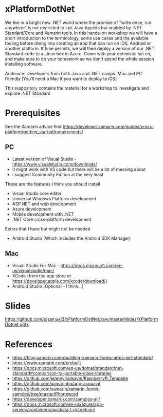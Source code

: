 # xPlatformDotNet

We live in a bright new .NET world where the promise of “write once, run anywhere” is not restricted to just Java Applets but enabled by .NET Standard/Core and Xamarin tools. In this hands-on workshop we will have a short introduction to the terminology, some use cases and the available tooling before diving into creating an app that can run on iOS, Android or another platform. If time permits, we will then deploy a version of our .NET Standard code to a Linux box in Azure.
Come with your optimistic hat on, and make sure to do your homework so we don’t spend the whole session installing software.

Audience: Developers from both Java and .NET camps. Mac and PC friendly (You’ll need a Mac if you want to deploy to iOS)

This respository contains the material for a workshop to investigate and explore .NET Standard

# Prerequisites

See the Xamarin advice first
https://developer.xamarin.com/guides/cross-platform/getting_started/requirements/

## PC

- Latest version of Visual Studio - https://www.visualstudio.com/downloads/
- It might work with VS code but there will be a lot of messing about
- I suggest Community Edition at the very least

These are the features I think you should install

- Visual Studio core editor
- Universal Windows Platform development
- ASP.NET and web development
- Azure development
- Mobile development with .NET
- .NET Core cross-platform development

Extras that I have but might not be needed

- Android Studio (Which includes the Android SDK Manager)

## Mac
- Visual Studio For Mac - https://docs.microsoft.com/en-us/visualstudio/mac/
- XCode (from the app store or https://developer.apple.com/xcode/download/)
- Android Studio [Optional - I think...]

# Slides
https://github.com/pjsamuel3/xPlatformDotNet/raw/master/slides/XPlatformDotnet.pptx

# References
- https://blog.xamarin.com/building-xamarin-forms-apps-net-standard/
- https://www.xamarin.com/prebuilt
- https://docs.microsoft.com/en-us/dotnet/standard/net-standard#comparison-to-portable-class-libraries
- https://github.com/jeremylindsayni/RaspberryPi.Template
- https://github.com/xamarinhq/app-acquaint
- https://github.com/xamarin/xamarin-forms-samples/tree/master/Phoneword
- https://developer.xamarin.com/samples-all/
- https://docs.microsoft.com/en-us/azure/app-service/containers/quickstart-dotnetcore
